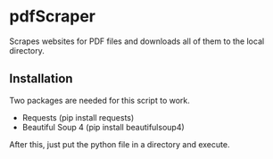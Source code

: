 # pdfScraper
Scrapes websites for PDF files and downloads all of them to the local directory.

## Installation
Two packages are needed for this script to work.
* Requests (pip install requests)
* Beautiful Soup 4 (pip install beautifulsoup4)

After this, just put the python file in a directory and execute.
